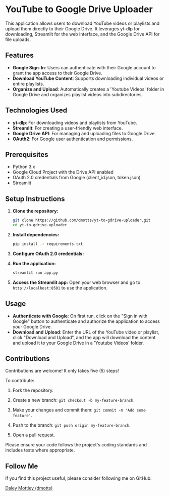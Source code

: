 # YouTube to Google Drive Uploader

This application allows users to download YouTube videos or playlists and upload them directly to their Google Drive. It leverages yt-dlp for downloading, Streamlit for the web interface, and the Google Drive API for file uploads.

## Features
- **Google Sign-In**: Users can authenticate with their Google account to grant the app access to their Google Drive.
- **Download YouTube Content**: Supports downloading individual videos or entire playlists.
- **Organize and Upload**: Automatically creates a 'Youtube Videos' folder in Google Drive and organizes playlist videos into subdirectories.

## Technologies Used
- **yt-dlp**: For downloading videos and playlists from YouTube.
- **Streamlit**: For creating a user-friendly web interface.
- **Google Drive API**: For managing and uploading files to Google Drive.
- **OAuth2**: For Google user authentication and permissions.

## Prerequisites

- Python 3.x
- Google Cloud Project with the Drive API enabled
- OAuth 2.0 credentials from Google (client_id.json, token.json)
- Streamlit

## Setup Instructions

1. **Clone the repository:**
   ```bash
   git clone https://github.com/dmotts/yt-to-gdrive-uploader.git
   cd yt-to-gdrive-uploader
   ```

2. **Install dependencies:**
   ```bash
   pip install -r requirements.txt
   ```

3. **Configure OAuth 2.0 credentials:**
   

4. **Run the application:**
   ```bash
   streamlit run app.py
   ```

5. **Access the Streamlit app:**
   Open your web browser and go to `http://localhost:8501` to use the application.

## Usage

- **Authenticate with Google**: On first run, click on the "Sign in with Google" button to authenticate and authorize the application to access your Google Drive.
- **Download and Upload**: Enter the URL of the YouTube video or playlist, click "Download and Upload", and the app will download the content and upload it to your Google Drive in a 'Youtube Videos' folder.

## Contributions

Contributions are welcome! It only takes five (5) steps!

To contribute:

1) Fork the repository.

2) Create a new branch: `git checkout -b my-feature-branch`.

3) Make your changes and commit them: `git commit -m 'Add some feature'`.

4) Push to the branch: `git push origin my-feature-branch`.

5) Open a pull request.

Please ensure your code follows the project's coding standards and includes tests where appropriate.

## Follow Me

If you find this project useful, please consider following me on GitHub:

[Daley Mottley (dmotts)](https://github.com/dmotts)
